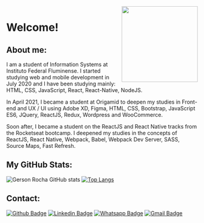 <img align="right" widht="200" height="200" src="https://mysterytechsol.com/wp-content/uploads/2021/02/web9.png">


# Welcome!

## About me:

I am a student of Information Systems at Instituto Federal Fluminense. I started studying web and mobile development in July 2020 and I have been studying mainly: HTML, CSS, JavaScript, React, React-Native, NodeJS.

In April 2021, I became a student at Origamid to deepen my studies in Front-end and UX / UI using Adobe XD, Figma, HTML, CSS, Bootstrap, JavaScript ES6, JQuery, ReactJS, Redux, Wordpress and WooCommerce.

Soon after, I became a student on the ReactJS and React Native tracks from the Rocketseat bootcamp. I deepened my studies in the concepts of ReactJS, React Native, Webpack, Babel, Webpack Dev Server, SASS, Source Maps, Fast Refresh.

## My GitHub Stats:

![Gerson Rocha GitHub stats](https://github-readme-stats.vercel.app/api?username=GersonRocha9&show_icons=true&theme=great-gatsby)
[![Top Langs](https://github-readme-stats.vercel.app/api/top-langs/?username=GersonRocha9&theme=great-gatsby&layout=compact)](https://github.com/GersonRocha9/github-readme-stats)

## Contact:

[![Github Badge](https://img.shields.io/badge/GitHub-100000?style=for-the-badge&logo=github&logoColor=white)](https://github.com/gersonrocha9)
[![Linkedin Badge](https://img.shields.io/badge/LinkedIn-0077B5?style=for-the-badge&logo=linkedin&logoColor=white)](https://www.linkedin.com/in/gerson-rocha-013077174/)
[![Whatsapp Badge](https://img.shields.io/badge/WhatsApp-25D366?style=for-the-badge&logo=whatsapp&logoColor=white)](https://api.whatsapp.com/send?phone=5522999534259&text=Olá!)
[![Gmail Badge](https://img.shields.io/badge/Gmail-D14836?style=for-the-badge&logo=gmail&logoColor=white)](mailto:gersonrocha9@gmail.com)
